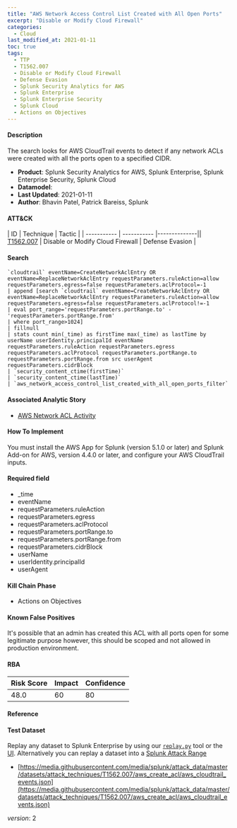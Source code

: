 ```yaml
---
title: "AWS Network Access Control List Created with All Open Ports"
excerpt: "Disable or Modify Cloud Firewall"
categories:
  - Cloud
last_modified_at: 2021-01-11
toc: true
tags:
  - TTP
  - T1562.007
  - Disable or Modify Cloud Firewall
  - Defense Evasion
  - Splunk Security Analytics for AWS
  - Splunk Enterprise
  - Splunk Enterprise Security
  - Splunk Cloud
  - Actions on Objectives
---
```


#### Description

The search looks for AWS CloudTrail events to detect if any network ACLs were created with all the ports open to a specified CIDR.

- **Product**: Splunk Security Analytics for AWS, Splunk Enterprise, Splunk Enterprise Security, Splunk Cloud
- **Datamodel**:
- **Last Updated**: 2021-01-11
- **Author**: Bhavin Patel, Patrick Bareiss, Splunk


#### ATT&CK

| ID          | Technique   | Tactic       |
| ----------- | ----------- |--------------|| [T1562.007](https://attack.mitre.org/techniques/T1562/007/) | Disable or Modify Cloud Firewall | Defense Evasion |


#### Search

```
`cloudtrail` eventName=CreateNetworkAclEntry OR eventName=ReplaceNetworkAclEntry requestParameters.ruleAction=allow requestParameters.egress=false requestParameters.aclProtocol=-1 
| append [search `cloudtrail` eventName=CreateNetworkAclEntry OR eventName=ReplaceNetworkAclEntry requestParameters.ruleAction=allow requestParameters.egress=false requestParameters.aclProtocol!=-1 
| eval port_range='requestParameters.portRange.to' - 'requestParameters.portRange.from' 
| where port_range>1024] 
| fillnull 
| stats count min(_time) as firstTime max(_time) as lastTime by userName userIdentity.principalId eventName requestParameters.ruleAction requestParameters.egress requestParameters.aclProtocol requestParameters.portRange.to requestParameters.portRange.from src userAgent requestParameters.cidrBlock 
| `security_content_ctime(firstTime)`
| `security_content_ctime(lastTime)` 
| `aws_network_access_control_list_created_with_all_open_ports_filter`
```

#### Associated Analytic Story
* [AWS Network ACL Activity](_stories/aws_network_acl_activity)


#### How To Implement
You must install the AWS App for Splunk (version 5.1.0 or later) and Splunk Add-on for AWS, version 4.4.0 or later, and configure your AWS CloudTrail inputs.

#### Required field
* _time
* eventName
* requestParameters.ruleAction
* requestParameters.egress
* requestParameters.aclProtocol
* requestParameters.portRange.to
* requestParameters.portRange.from
* requestParameters.cidrBlock
* userName
* userIdentity.principalId
* userAgent


#### Kill Chain Phase
* Actions on Objectives


#### Known False Positives
It&#39;s possible that an admin has created this ACL with all ports open for some legitimate purpose however, this should be scoped and not allowed in production environment.



#### RBA

| Risk Score  | Impact      | Confidence   |
| ----------- | ----------- |--------------|
| 48.0 | 60 | 80 |



#### Reference


#### Test Dataset
Replay any dataset to Splunk Enterprise by using our [`replay.py`](https://github.com/splunk/attack_data#using-replaypy) tool or the [UI](https://github.com/splunk/attack_data#using-ui).
Alternatively you can replay a dataset into a [Splunk Attack Range](https://github.com/splunk/attack_range#replay-dumps-into-attack-range-splunk-server)

* [https://media.githubusercontent.com/media/splunk/attack_data/master/datasets/attack_techniques/T1562.007/aws_create_acl/aws_cloudtrail_events.json](https://media.githubusercontent.com/media/splunk/attack_data/master/datasets/attack_techniques/T1562.007/aws_create_acl/aws_cloudtrail_events.json)


_version_: 2